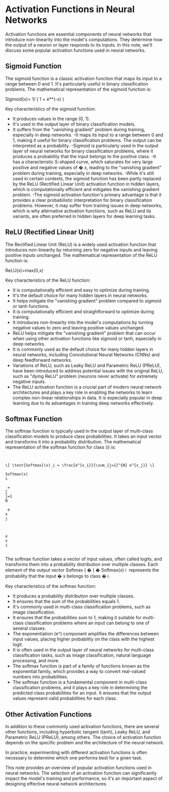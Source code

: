 
# Activation Functions in Neural Networks

Activation functions are essential components of neural networks that introduce non-linearity into the model's computations. They determine how the output of a neuron or layer responds to its inputs. In this note, we'll discuss some popular activation functions used in neural networks.

## Sigmoid Function

The sigmoid function is a classic activation function that maps its input to a range between 0 and 1. It's particularly useful in binary classification problems. The mathematical representation of the sigmoid function is:

Sigmoid(x)= 1/ ( 1 + e**(-x) )
​

Key characteristics of the sigmoid function:

- It produces values in the range (0, 1).
- It's used in the output layer of binary classification models.
- It suffers from the "vanishing gradient" problem during training, especially in deep networks.
-It maps its input to a range between 0 and 1, making it useful for binary classification problems. The output can be interpreted as a probability.
-Sigmoid is particularly used in the output layer of neural networks for binary classification problems, where it produces a probability that the input belongs to the positive class.
-It has a characteristic S-shaped curve, which saturates for very large positive and negative values of 
�
x, leading to the "vanishing gradient" problem during training, especially in deep networks.
-While it's still used in certain contexts, the sigmoid function has been partly replaced by the ReLU (Rectified Linear Unit) activation function in hidden layers, which is computationally efficient and mitigates the vanishing gradient problem.
-The sigmoid activation function's primary advantage is that it provides a clear probabilistic interpretation for binary classification problems. However, it may suffer from training issues in deep networks, which is why alternative activation functions, such as ReLU and its variants, are often preferred in hidden layers for deep learning tasks.


## ReLU (Rectified Linear Unit)

The Rectified Linear Unit (ReLU) is a widely used activation function that introduces non-linearity by returning zero for negative inputs and leaving positive inputs unchanged. The mathematical representation of the ReLU function is:

ReLU(x)=max(0,x)

Key characteristics of the ReLU function:

- It is computationally efficient and easy to optimize during training.
- It's the default choice for many hidden layers in neural networks.
- It helps mitigate the "vanishing gradient" problem compared to sigmoid or tanh functions.
- It is computationally efficient and straightforward to optimize during training.
- It introduces non-linearity into the model's computations by turning negative values to zero and leaving positive values unchanged.
- ReLU helps mitigate the "vanishing gradient" problem that can occur when using other activation functions like sigmoid or tanh, especially in deep networks.
- It is commonly used as the default choice for many hidden layers in neural networks, including Convolutional Neural Networks (CNNs) and deep feedforward networks.
- Variations of ReLU, such as Leaky ReLU and Parametric ReLU (PReLU), have been introduced to address potential issues with the original ReLU, such as "dying ReLU" problem (neurons never activate) for extremely negative inputs.
- The ReLU activation function is a crucial part of modern neural network architectures and plays a key role in enabling the networks to learn complex non-linear relationships in data. It is especially popular in deep learning due to its advantages in training deep networks effectively.

## Softmax Function

The softmax function is typically used in the output layer of multi-class classification models to produce class probabilities. It takes an input vector and transforms it into a probability distribution. The mathematical representation of the softmax function for class \(i\) is:

```


\[ \text{Softmax}(x)_i = \frac{e^{x_i}}{\sum_{j=1}^{N} e^{x_j}} \]

Softmax(x) 
i
​
 = 
∑ 
j=1
N
​
 e 
x 
j
​
 
 
e 
x 
i
​

```
 
 
​The softmax function takes a vector of input values, often called logits, and transforms them into a probability distribution over multiple classes. Each element of the output vector 
Softmax
(
�
)
�
Softmax(x) 
i
​
  represents the probability that the input 
�
x belongs to class 
�
i.


Key characteristics of the softmax function:

- It produces a probability distribution over multiple classes.
- It ensures that the sum of the probabilities equals 1.
- It's commonly used in multi-class classification problems, such as image classification.
- It ensures that the probabilities sum to 1, making it suitable for multi-class classification problems where an input can belong to one of several classes.
- The exponentiation (e^) component amplifies the differences between input values, placing higher probability on the class with the highest logit.
- It is often used in the output layer of neural networks for multi-class classification tasks, such as image classification, natural language processing, and more.
- The softmax function is part of a family of functions known as the exponential family, which provides a way to convert real-valued numbers into probabilities.
- The softmax function is a fundamental component in multi-class classification problems, and it plays a key role in determining the predicted class probabilities for an input. It ensures that the output values represent valid probabilities for each class.

## Other Activation Functions

In addition to these commonly used activation functions, there are several other functions, including hyperbolic tangent (tanh), Leaky ReLU, and Parametric ReLU (PReLU), among others. The choice of activation function depends on the specific problem and the architecture of the neural network.

In practice, experimenting with different activation functions is often necessary to determine which one performs best for a given task.

This note provides an overview of popular activation functions used in neural networks. The selection of an activation function can significantly impact the model's training and performance, so it's an important aspect of designing effective neural network architectures.
```


